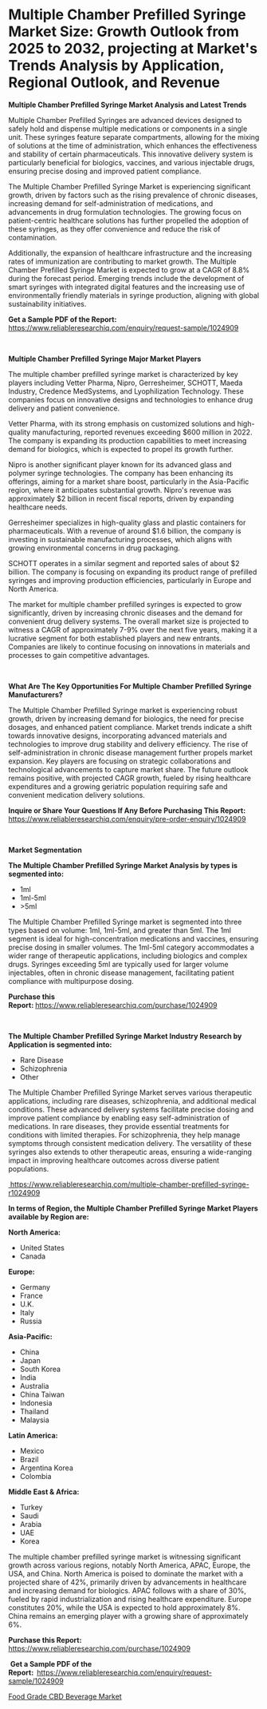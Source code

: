 <p><h1>Multiple Chamber Prefilled Syringe Market Size: Growth Outlook from 2025 to 2032, projecting at Market's Trends Analysis by Application, Regional Outlook, and Revenue</h1></p><p><strong>Multiple Chamber Prefilled Syringe Market Analysis and Latest Trends</strong></p>
<p><p>Multiple Chamber Prefilled Syringes are advanced devices designed to safely hold and dispense multiple medications or components in a single unit. These syringes feature separate compartments, allowing for the mixing of solutions at the time of administration, which enhances the effectiveness and stability of certain pharmaceuticals. This innovative delivery system is particularly beneficial for biologics, vaccines, and various injectable drugs, ensuring precise dosing and improved patient compliance.</p><p>The Multiple Chamber Prefilled Syringe Market is experiencing significant growth, driven by factors such as the rising prevalence of chronic diseases, increasing demand for self-administration of medications, and advancements in drug formulation technologies. The growing focus on patient-centric healthcare solutions has further propelled the adoption of these syringes, as they offer convenience and reduce the risk of contamination.</p><p>Additionally, the expansion of healthcare infrastructure and the increasing rates of immunization are contributing to market growth. The Multiple Chamber Prefilled Syringe Market is expected to grow at a CAGR of 8.8% during the forecast period. Emerging trends include the development of smart syringes with integrated digital features and the increasing use of environmentally friendly materials in syringe production, aligning with global sustainability initiatives.</p></p>
<p><strong>Get a Sample PDF of the Report:&nbsp;</strong> <a href="https://www.reliableresearchiq.com/enquiry/request-sample/1024909?utm_campaign=3083&utm_medium=2&utm_source=Github&utm_content=ia&utm_term=08032025&utm_id=multiple-chamber-prefilled-syringe">https://www.reliableresearchiq.com/enquiry/request-sample/1024909</a></p>
<p>&nbsp;</p>
<p><strong>Multiple Chamber Prefilled Syringe Major Market Players</strong></p>
<p><p>The multiple chamber prefilled syringe market is characterized by key players including Vetter Pharma, Nipro, Gerresheimer, SCHOTT, Maeda Industry, Credence MedSystems, and Lyophilization Technology. These companies focus on innovative designs and technologies to enhance drug delivery and patient convenience.</p><p>Vetter Pharma, with its strong emphasis on customized solutions and high-quality manufacturing, reported revenues exceeding $600 million in 2022. The company is expanding its production capabilities to meet increasing demand for biologics, which is expected to propel its growth further.</p><p>Nipro is another significant player known for its advanced glass and polymer syringe technologies. The company has been enhancing its offerings, aiming for a market share boost, particularly in the Asia-Pacific region, where it anticipates substantial growth. Nipro's revenue was approximately $2 billion in recent fiscal reports, driven by expanding healthcare needs.</p><p>Gerresheimer specializes in high-quality glass and plastic containers for pharmaceuticals. With a revenue of around $1.6 billion, the company is investing in sustainable manufacturing processes, which aligns with growing environmental concerns in drug packaging.</p><p>SCHOTT operates in a similar segment and reported sales of about $2 billion. The company is focusing on expanding its product range of prefilled syringes and improving production efficiencies, particularly in Europe and North America.</p><p>The market for multiple chamber prefilled syringes is expected to grow significantly, driven by increasing chronic diseases and the demand for convenient drug delivery systems. The overall market size is projected to witness a CAGR of approximately 7-9% over the next five years, making it a lucrative segment for both established players and new entrants. Companies are likely to continue focusing on innovations in materials and processes to gain competitive advantages.</p></p>
<p>&nbsp;</p>
<p><strong>What Are The Key Opportunities For Multiple Chamber Prefilled Syringe Manufacturers?</strong></p>
<p><p>The Multiple Chamber Prefilled Syringe market is experiencing robust growth, driven by increasing demand for biologics, the need for precise dosages, and enhanced patient compliance. Market trends indicate a shift towards innovative designs, incorporating advanced materials and technologies to improve drug stability and delivery efficiency. The rise of self-administration in chronic disease management further propels market expansion. Key players are focusing on strategic collaborations and technological advancements to capture market share. The future outlook remains positive, with projected CAGR growth, fueled by rising healthcare expenditures and a growing geriatric population requiring safe and convenient medication delivery solutions.</p></p>
<p><strong>Inquire or Share Your Questions If Any Before Purchasing This Report:</strong> <a href="https://www.reliableresearchiq.com/enquiry/pre-order-enquiry/1024909?utm_campaign=3083&utm_medium=2&utm_source=Github&utm_content=ia&utm_term=08032025&utm_id=multiple-chamber-prefilled-syringe">https://www.reliableresearchiq.com/enquiry/pre-order-enquiry/1024909</a></p>
<p>&nbsp;</p>
<p><strong>Market Segmentation</strong></p>
<p><strong>The Multiple Chamber Prefilled Syringe Market Analysis by types is segmented into:</strong></p>
<p><ul><li>1ml</li><li>1ml-5ml</li><li>>5ml</li></ul></p>
<p><p>The Multiple Chamber Prefilled Syringe market is segmented into three types based on volume: 1ml, 1ml-5ml, and greater than 5ml. The 1ml segment is ideal for high-concentration medications and vaccines, ensuring precise dosing in smaller volumes. The 1ml-5ml category accommodates a wider range of therapeutic applications, including biologics and complex drugs. Syringes exceeding 5ml are typically used for larger volume injectables, often in chronic disease management, facilitating patient compliance with multipurpose dosing.</p></p>
<p><strong>Purchase this Report:&nbsp;</strong><a href="https://www.reliableresearchiq.com/purchase/1024909?utm_campaign=3083&utm_medium=2&utm_source=Github&utm_content=ia&utm_term=08032025&utm_id=multiple-chamber-prefilled-syringe">https://www.reliableresearchiq.com/purchase/1024909</a></p>
<p>&nbsp;</p>
<p><strong>The Multiple Chamber Prefilled Syringe Market Industry Research by Application is segmented into:</strong></p>
<p><ul><li>Rare Disease</li><li>Schizophrenia</li><li>Other</li></ul></p>
<p><p>The Multiple Chamber Prefilled Syringe Market serves various therapeutic applications, including rare diseases, schizophrenia, and additional medical conditions. These advanced delivery systems facilitate precise dosing and improve patient compliance by enabling easy self-administration of medications. In rare diseases, they provide essential treatments for conditions with limited therapies. For schizophrenia, they help manage symptoms through consistent medication delivery. The versatility of these syringes also extends to other therapeutic areas, ensuring a wide-ranging impact in improving healthcare outcomes across diverse patient populations.</p></p>
<p><a href="https://www.reliableresearchiq.com/multiple-chamber-prefilled-syringe-r1024909?utm_campaign=3083&utm_medium=2&utm_source=Github&utm_content=ia&utm_term=08032025&utm_id=multiple-chamber-prefilled-syringe">&nbsp;https://www.reliableresearchiq.com/multiple-chamber-prefilled-syringe-r1024909</a></p>
<p><strong>In terms of Region, the Multiple Chamber Prefilled Syringe Market Players available by Region are:</strong></p>
<p>
    <p> <strong> North America: </strong>
        <ul>
            <li>United States</li>
            <li>Canada</li>
        </ul>
        </p> 
    <p> <strong> Europe: </strong>
        <ul>
            <li>Germany</li>
            <li>France</li>
            <li>U.K.</li>
            <li>Italy</li>
            <li>Russia</li>
        </ul>
        </p> 
    <p> <strong> Asia-Pacific: </strong>
        <ul>
            <li>China</li>
            <li>Japan</li>
            <li>South Korea</li>
            <li>India</li>
            <li>Australia</li>
            <li>China Taiwan</li>
            <li>Indonesia</li>
            <li>Thailand</li>
            <li>Malaysia</li>
        </ul>
        </p> 
    <p> <strong> Latin America: </strong>
        <ul>
            <li>Mexico</li>
            <li>Brazil</li>
            <li>Argentina Korea</li>
            <li>Colombia</li>
        </ul>
        </p> 
    <p> <strong> Middle East & Africa: </strong>
        <ul>
            <li>Turkey</li>
            <li>Saudi</li>
            <li>Arabia</li>
            <li>UAE</li>
            <li>Korea</li>
        </ul>
    </p>
    </p>
<p><p>The multiple chamber prefilled syringe market is witnessing significant growth across various regions, notably North America, APAC, Europe, the USA, and China. North America is poised to dominate the market with a projected share of 42%, primarily driven by advancements in healthcare and increasing demand for biologics. APAC follows with a share of 30%, fueled by rapid industrialization and rising healthcare expenditure. Europe constitutes 20%, while the USA is expected to hold approximately 8%. China remains an emerging player with a growing share of approximately 6%.</p></p>
<p><strong>Purchase this Report: </strong><a href="https://www.reliableresearchiq.com/purchase/1024909?utm_campaign=3083&utm_medium=2&utm_source=Github&utm_content=ia&utm_term=08032025&utm_id=multiple-chamber-prefilled-syringe">https://www.reliableresearchiq.com/purchase/1024909</a></p>
<p>&nbsp;<strong>Get a Sample PDF of the Report:&nbsp;&nbsp;</strong><a href="https://www.reliableresearchiq.com/enquiry/request-sample/1024909?utm_campaign=3083&utm_medium=2&utm_source=Github&utm_content=ia&utm_term=08032025&utm_id=multiple-chamber-prefilled-syringe">https://www.reliableresearchiq.com/enquiry/request-sample/1024909</a></p>
<p><strong></strong></p>
<p><p><a href="https://github.com/zurubting/Market-Research-Report-List-1/blob/main/food-grade-cbd-beverage-market.md?utm_campaign=3083&utm_medium=2&utm_source=Github&utm_content=ia&utm_term=08032025&utm_id=multiple-chamber-prefilled-syringe">Food Grade CBD Beverage Market</a></p></p>
